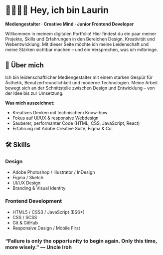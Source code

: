 
# ✌🏼✌🏼 Hey, ich bin Laurin

**Mediengestalter · Creative Mind · Junior Frontend Developer**

Willkommen in meinem digitalen Portfolio! Hier findest du ein paar meiner Projekte, Skills und Erfahrungen in den Bereichen Design, Kreativität und Webentwicklung.
Mit dieser Seite möchte ich meine Leidenschaft und meine Stärken sichtbar machen – und ein Versprechen, was ich mitbringe.


## 💼 Über mich

Ich bin leidenschaftlicher Mediengestalter mit einem starken Gespür für Ästhetik, Benutzerfreundlichkeit und moderne Technologien. Meine Arbeit bewegt sich an der Schnittstelle zwischen Design und Entwicklung – von der Idee bis zur Umsetzung.

**Was mich auszeichnet:**

- Kreatives Denken mit technischem Know-how
- Fokus auf UI/UX & responsive Webdesign
- Sauberer, performanter Code (HTML, CSS, JavaScript, React)
- Erfahrung mit Adobe Creative Suite, Figma & Co.


## 🛠️ Skills

### Design
- Adobe Photoshop / Illustrator / InDesign
- Figma / Sketch
- UI/UX Design
- Branding & Visual Identity

### Frontend Development
- HTML5 / CSS3 / JavaScript (ES6+)
- CSS / SCSS
- Git & GitHub
- Responsive Design / Mobile First


### “Failure is only the opportunity to begin again. Only this time, more wisely.” ― Uncle Iroh ###


